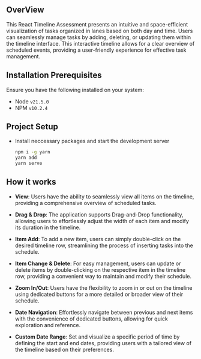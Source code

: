 ## OverView

This React Timeline Assessment presents an intuitive and space-efficient visualization of tasks organized in lanes based on both day and time. Users can seamlessly manage tasks by adding, deleting, or updating them within the timeline interface. This interactive timeline allows for a clear overview of scheduled events, providing a user-friendly experience for effective task management.

## Installation Prerequisites

Ensure you have the following installed on your system:

- Node `v21.5.0`
- NPM `v10.2.4`


## Project Setup

- Install neccessary packages and start the development server
    ```bash
    npm i -g yarn
    yarn add
    yarn serve
    ```

## How it works

- **View**: Users have the ability to seamlessly view all items on the timeline, providing a comprehensive overview of scheduled tasks.

- **Drag & Drop**: The application supports Drag-and-Drop functionality, allowing users to effortlessly adjust the width of each item and modify its duration in the timeline.

- **Item Add**: To add a new item, users can simply double-click on the desired timeline row, streamlining the process of inserting tasks into the schedule.

- **Item Change & Delete**: For easy management, users can update or delete items by double-clicking on the respective item in the timeline row, providing a convenient way to maintain and modify their schedule.

- **Zoom In/Out**: Users have the flexibility to zoom in or out on the timeline using dedicated buttons for a more detailed or broader view of their schedule.

- **Date Navigation**: Effortlessly navigate between previous and next items with the convenience of dedicated buttons, allowing for quick exploration and reference.

- **Custom Date Range**: Set and visualize a specific period of time by defining the start and end dates, providing users with a tailored view of the timeline based on their preferences.